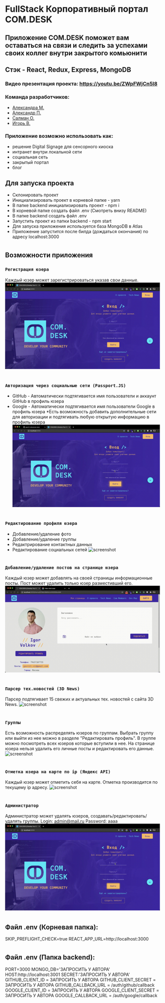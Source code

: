 # FullStack Корпоративный портал COM.DESK
## Приложение COM.DESK поможет вам оставаться на связи и следить за успехами своих коллег внутри закрытого комьюнити
## Стэк - React, Redux, Express, MongoDB
### Видео презентация проекта: https://youtu.be/ZWpFWjCn5I8
### Команда разработчиков:
- [Александра М.](https://github.com/AleksandraMakhmutova)
- [Александр П.](https://github.com/PapakhinAV)
- [Салман О.](https://github.com/SalmanOsmanov)
- [Игорь В.](https://github.com/gavriil-volkov)
### Приложение возможно использовать как:
- решение Digital Signage для сенсорного киоска
- интранет внутри локальной сети
- социальная сеть
- закрытый портал
- блог
## Для запуска проекта
- Склонировать проект
- Инициализировать проект в корневой папке - yarn
- В папке backend инициализировать проект - npm i
- В корневой папке создать файл .env (Смотреть внизу README)
- В папке backend создать файл .env
- Запустить проект из папки backend - npm start
- Для запуска приложения используется база MongoDB в Atlas
- Приложение запустится после билда (дождаться окончания) по адресу localhost:3000
#
## Возможности приложения
### `Регистрация юзера`
Каждый юзер может зарегистрироваться указав свои данные.
![screenshot](gifs/Registration.gif)
#
### `Авторизация через социальные сети (Passport.JS)`
- GitHub - Автоматически подтягивается имя пользователи и аккаунт GitHub в профиль юзера
- Google - Автоматически подтягивается имя пользователи Google в профиль юзера
*Есть возможность добавить дополнительные сети для авторизации и подтягивать любую открытую информацию в профиль юзера
![screenshot](gifs/auth.gif)
#
### `Редактирование профиля юзера`
- Добавление/удаление фото
- Добавление/удаление группы
- Редактрирование контактных данных
- Редактирование социальных сетей
![screenshot](gifs/EditProfile.gif)
#
### `Добавление/удаление постов на странице юзера`
Каждый юзер может добавлять на своей страницы информационные посты. Пост может удалить только юзер разместивший его.
![screenshot](gifs/Add-and-Delete-Post.gif)
#
### `Парсер тех.новостей (3D News)`
Парсер подтягивает 15 свежих и актуальных тех. новостей с сайта 3D News.
![screenshot](gifs/TechNews.gif)
#
### `Группы`
Есть возможность распределять юзеров по группам. Выбрать группу или выйти из нее можно в разделе "Редактировать профиль". В группе можно посмотреть всех юзеров которые вступили в нее. На странице юзера нельзя удалить его личные посты и редактировать его данные.
![screenshot](gifs/Groups.gif)
#
### `Отметка юзера на карте по ip (Яндекс API)`
Каждый юзер может отметить себя на карте. Отметка производится по текущему ip адресу.
![screenshot](gifs/CheckIn.gif)
#
### `Администратор`
Администратор может удалять юзеров, создавать/редактировать/удалять группы.
Login: admin@mail.ru
Password: aaaa
![screenshot](gifs/Admin.gif)
#
## Файл .env (Корневая папка):
SKIP_PREFLIGHT_CHECK=true
REACT_APP_URL=http://localhost:3000
#
## Файл .env (Папка backend):
PORT=3000
MONGO_DB='ЗАПРОСИТЬ У АВТОРА'
HOST:http://localhost:3001
SECRET:'ЗАПРОСИТЬ У АВТОРА'
GITHUB_CLIENT_ID = ЗАПРОСИТЬ У АВТОРА
GITHUB_CLIENT_SECRET = ЗАПРОСИТЬ У АВТОРА
GITHUB_CALLBACK_URL = /auth/github/callback
GOOGLE_CLIENT_ID = ЗАПРОСИТЬ У АВТОРА
GOOGLE_CLIENT_SECRET = ЗАПРОСИТЬ У АВТОРА
GOOGLE_CALLBACK_URL = /auth/google/callback
